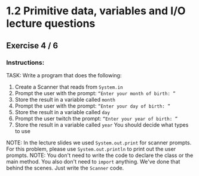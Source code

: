 # 1.2 Primitive data, variables and I/O lecture questions 
## Exercise 4 / 6
### Instructions:
TASK: Write a program that does the following:

1. Create a Scanner that reads from `System.in`
2. Prompt the user with the prompt: `“Enter your month of birth: ”`
3. Store the result in a variable called `month`
4. Prompt the user with the prompt: `“Enter your day of birth: ”`
5. Store the result in a variable called `day`
6. Prompt the user twitch the prompt: `“Enter your year of birth: ”`
7. Store the result in a variable called `year`
You should decide what types to use 

NOTE: In the lecture slides we used `System.out.print` for scanner prompts. For this problem, please use `System.out.println` to print out the user prompts.
NOTE: You don't need to write the code to declare the class or the main method. You also don't need to `import` anything. We've done that behind the scenes. Just write the `Scanner` code.
